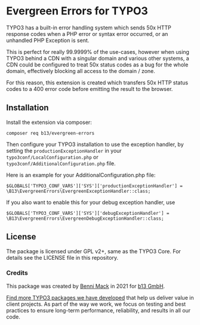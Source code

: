 # Evergreen Errors for TYPO3

TYPO3 has a built-in error handling system which sends 50x HTTP response codes when
a PHP error or syntax error occurred, or an unhandled PHP Exception is sent.

This is perfect for really 99.9999% of the use-cases, however when using TYPO3 behind
a CDN with a singular domain and various other systems, a CDN could be configured to
treat 50x status codes as a bug for the whole domain, effectively blocking
all access to the domain / zone.

For this reason, this extension is created which transfers 50x HTTP status codes to
a 400 error code before emitting the result to the browser.

## Installation

Install the extension via composer:

    composer req b13/evergreen-errors

Then configure your TYPO3 installation to use the exception handler, by setting the
`productionExceptionHandler` in your `typo3conf/LocalConfiguration.php` or `typo3conf/AdditionalConfiguration.php`
file.

Here is an example for your AdditionalConfiguration.php file:

```
$GLOBALS['TYPO3_CONF_VARS']['SYS']['productionExceptionHandler'] = \B13\EvergreenErrors\EvergreenExceptionHandler::class;
```

If you also want to enable this for your debug exception handler, use

```
$GLOBALS['TYPO3_CONF_VARS']['SYS']['debugExceptionHandler'] = \B13\EvergreenErrors\EvergreenDebugExceptionHandler::class;
```

## License

The package is licensed under GPL v2+, same as the TYPO3 Core. For details see the LICENSE file in this repository.

### Credits

This package was created by [Benni Mack](https://github.com/bmack) in 2021 for [b13 GmbH](https://b13.com).

[Find more TYPO3 packages we have developed](https://b13.com/useful-typo3-extensions-from-b13-to-you) that help us deliver value in client projects. As part of the way we work, we focus on testing and best practices to ensure long-term performance, reliability, and results in all our code.
